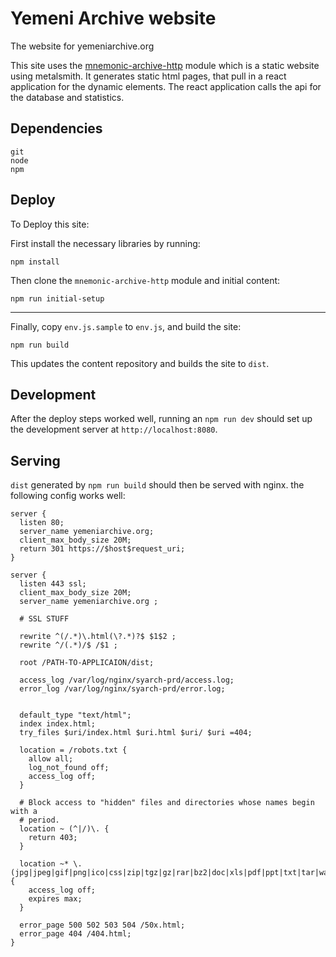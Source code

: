 # Yemeni Archive website

The website for yemeniarchive.org

This site uses the [mnemonic-archive-http](https://github.com/yemeniarchive/mnemonic-archive-http) module which is a static website using metalsmith.  It generates static html pages, that pull in a react application for the dynamic elements. The react application calls the api for the database and statistics.


## Dependencies

```
git
node
npm
```

## Deploy

To Deploy this site: 

First install the necessary libraries by running:

```
npm install
```

Then clone the `mnemonic-archive-http` module and initial content:

```
npm run initial-setup
```

----------------------

Finally, copy `env.js.sample` to `env.js`, and build the site:

```
npm run build
```

This updates the content repository and builds the site to `dist`.

## Development

After the deploy steps worked well, running an `npm run dev`  should set up the development server at `http://localhost:8080`.

## Serving

`dist` generated by `npm run build` should then be served with nginx.  the following config works well:

```
server {
  listen 80;
  server_name yemeniarchive.org;
  client_max_body_size 20M;
  return 301 https://$host$request_uri;
}

server {
  listen 443 ssl;
  client_max_body_size 20M;
  server_name yemeniarchive.org ;

  # SSL STUFF

  rewrite ^(/.*)\.html(\?.*)?$ $1$2 ;
  rewrite ^/(.*)/$ /$1 ;

  root /PATH-TO-APPLICAION/dist;

  access_log /var/log/nginx/syarch-prd/access.log;
  error_log /var/log/nginx/syarch-prd/error.log;


  default_type "text/html";
  index index.html;
  try_files $uri/index.html $uri.html $uri/ $uri =404;

  location = /robots.txt {
    allow all;
    log_not_found off;
    access_log off;
  }

  # Block access to "hidden" files and directories whose names begin with a
  # period.
  location ~ (^|/)\. {
    return 403;
  }

  location ~* \.(jpg|jpeg|gif|png|ico|css|zip|tgz|gz|rar|bz2|doc|xls|pdf|ppt|txt|tar|wav|bmp|rtf|js|mp3|avi|mov|flv|swf|woff|ttf|html)$ {
    access_log off;
    expires max;
  }

  error_page 500 502 503 504 /50x.html;
  error_page 404 /404.html;
}
```
